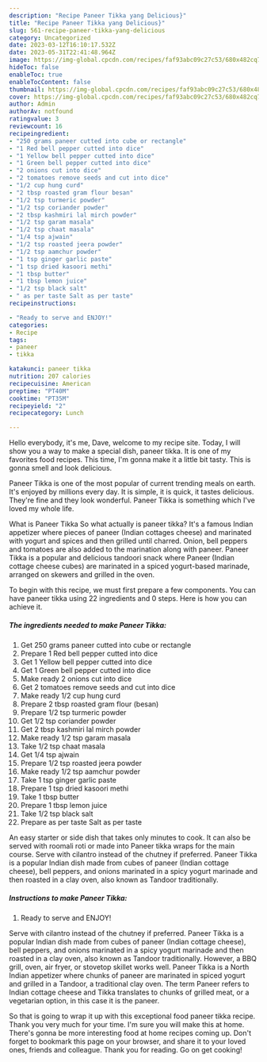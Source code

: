 ```yaml
---
description: "Recipe Paneer Tikka yang Delicious}"
title: "Recipe Paneer Tikka yang Delicious}"
slug: 561-recipe-paneer-tikka-yang-delicious
category: Uncategorized
date: 2023-03-12T16:10:17.532Z
date: 2023-05-31T22:41:48.964Z
image: https://img-global.cpcdn.com/recipes/faf93abc09c27c53/680x482cq70/paneer-tikka-recipe-main-photo.jpg
hideToc: false
enableToc: true
enableTocContent: false
thumbnail: https://img-global.cpcdn.com/recipes/faf93abc09c27c53/680x482cq70/paneer-tikka-recipe-main-photo.jpg
cover: https://img-global.cpcdn.com/recipes/faf93abc09c27c53/680x482cq70/paneer-tikka-recipe-main-photo.jpg
author: Admin
authorAv: notfound
ratingvalue: 3
reviewcount: 16
recipeingredient:
- "250 grams paneer cutted into cube or rectangle"
- "1 Red bell pepper cutted into dice"
- "1 Yellow bell pepper cutted into dice"
- "1 Green bell pepper cutted into dice"
- "2 onions cut into dice"
- "2 tomatoes remove seeds and cut into dice"
- "1/2 cup hung curd"
- "2 tbsp roasted gram flour besan"
- "1/2 tsp turmeric powder"
- "1/2 tsp coriander powder"
- "2 tbsp kashmiri lal mirch powder"
- "1/2 tsp garam masala"
- "1/2 tsp chaat masala"
- "1/4 tsp ajwain"
- "1/2 tsp roasted jeera powder"
- "1/2 tsp aamchur powder"
- "1 tsp ginger garlic paste"
- "1 tsp dried kasoori methi"
- "1 tbsp butter"
- "1 tbsp lemon juice"
- "1/2 tsp black salt"
- " as per taste Salt as per taste"
recipeinstructions:

- "Ready to serve and ENJOY!"
categories:
- Recipe
tags:
- paneer
- tikka

katakunci: paneer tikka 
nutrition: 207 calories
recipecuisine: American
preptime: "PT40M"
cooktime: "PT35M"
recipeyield: "2"
recipecategory: Lunch

---
```



Hello everybody, it's me, Dave, welcome to my recipe site. Today, I will show you a way to make a special dish, paneer tikka. It is one of my favorites food recipes. This time, I'm gonna make it a little bit tasty. This is gonna smell and look delicious.

Paneer Tikka is one of the most popular of current trending meals on earth. It's enjoyed by millions every day. It is simple, it is quick, it tastes delicious. They're fine and they look wonderful. Paneer Tikka is something which I've loved my whole life.

What is Paneer Tikka So what actually is paneer tikka? It&#39;s a famous Indian appetizer where pieces of paneer (Indian cottages cheese) and marinated with yogurt and spices and then grilled until charred. Onion, bell peppers and tomatoes are also added to the marination along with paneer. Paneer Tikka is a popular and delicious tandoori snack where Paneer (Indian cottage cheese cubes) are marinated in a spiced yogurt-based marinade, arranged on skewers and grilled in the oven.


To begin with this recipe, we must first prepare a few components. You can have paneer tikka using 22 ingredients and 0 steps. Here is how you can achieve it.

<!--inarticleads1-->

##### The ingredients needed to make Paneer Tikka:

1. Get 250 grams paneer cutted into cube or rectangle
1. Prepare 1 Red bell pepper cutted into dice
1. Get 1 Yellow bell pepper cutted into dice
1. Get 1 Green bell pepper cutted into dice
1. Make ready 2 onions cut into dice
1. Get 2 tomatoes remove seeds and cut into dice
1. Make ready 1/2 cup hung curd
1. Prepare 2 tbsp roasted gram flour (besan)
1. Prepare 1/2 tsp turmeric powder
1. Get 1/2 tsp coriander powder
1. Get 2 tbsp kashmiri lal mirch powder
1. Make ready 1/2 tsp garam masala
1. Take 1/2 tsp chaat masala
1. Get 1/4 tsp ajwain
1. Prepare 1/2 tsp roasted jeera powder
1. Make ready 1/2 tsp aamchur powder
1. Take 1 tsp ginger garlic paste
1. Prepare 1 tsp dried kasoori methi
1. Take 1 tbsp butter
1. Prepare 1 tbsp lemon juice
1. Take 1/2 tsp black salt
1. Prepare  as per taste Salt as per taste


An easy starter or side dish that takes only minutes to cook. It can also be served with roomali roti or made into Paneer tikka wraps for the main course. Serve with cilantro instead of the chutney if preferred. Paneer Tikka is a popular Indian dish made from cubes of paneer (Indian cottage cheese), bell peppers, and onions marinated in a spicy yogurt marinade and then roasted in a clay oven, also known as Tandoor traditionally. 

<!--inarticleads2-->

##### Instructions to make Paneer Tikka:


1. Ready to serve and ENJOY!

Serve with cilantro instead of the chutney if preferred. Paneer Tikka is a popular Indian dish made from cubes of paneer (Indian cottage cheese), bell peppers, and onions marinated in a spicy yogurt marinade and then roasted in a clay oven, also known as Tandoor traditionally. However, a BBQ grill, oven, air fryer, or stovetop skillet works well. Paneer Tikka is a North Indian appetizer where chunks of paneer are marinated in spiced yogurt and grilled in a Tandoor, a traditional clay oven. The term Paneer refers to Indian cottage cheese and Tikka translates to chunks of grilled meat, or a vegetarian option, in this case it is the paneer. 

So that is going to wrap it up with this exceptional food paneer tikka recipe. Thank you very much for your time. I'm sure you will make this at home. There's gonna be more interesting food at home recipes coming up. Don't forget to bookmark this page on your browser, and share it to your loved ones, friends and colleague. Thank you for reading. Go on get cooking!
